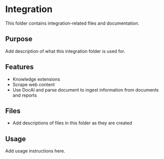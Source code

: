 # Integration

This folder contains integration-related files and documentation.

## Purpose

Add description of what this integration folder is used for.

## Features

- Knowledge extensions
- Scrape web content
- Use DocAI and parse document to ingest information from documents and reports

## Files

- Add descriptions of files in this folder as they are created

## Usage

Add usage instructions here.
